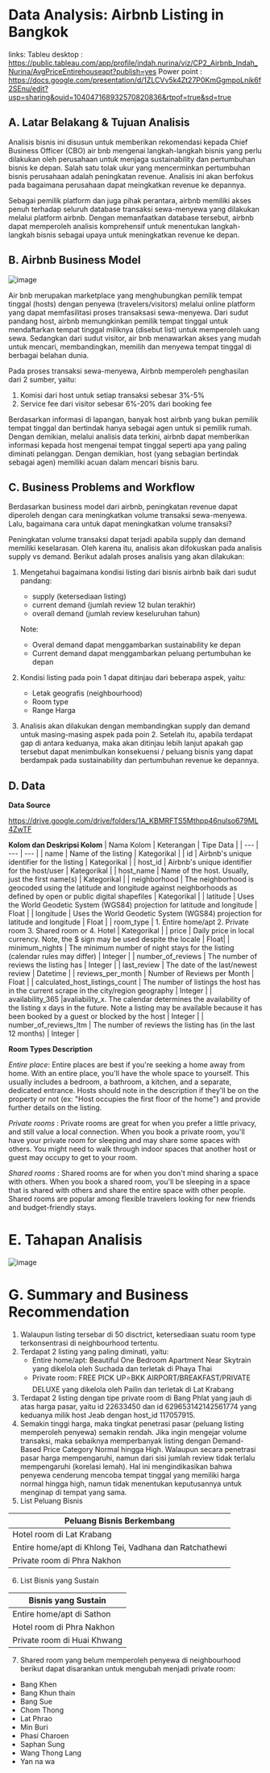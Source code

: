 # Data Analysis: Airbnb Listing in Bangkok
links:
Tableu desktop : https://public.tableau.com/app/profile/indah.nurina/viz/CP2_Airbnb_Indah_Nurina/AvgPriceEntirehouseapt?publish=yes
Power point : https://docs.google.com/presentation/d/1ZLCVv5k4Zt27P0KmGgmpoLnik6f2SEnu/edit?usp=sharing&ouid=104047168932570820836&rtpof=true&sd=true

## A. Latar Belakang & Tujuan Analisis

Analisis bisnis ini disusun untuk memberikan rekomendasi kepada Chief Business Officer (CBO) air bnb mengenai langkah-langkah bisnis yang perlu dilakukan oleh perusahaan untuk menjaga sustainability dan pertumbuhan bisnis ke depan. Salah satu tolak ukur yang mencerminkan pertumbuhan bisnis perusahaan adalah peningkatan revenue. Analisis ini akan berfokus pada bagaimana perusahaan dapat meingkatkan revenue ke depannya.

Sebagai pemilik platform dan juga pihak perantara, airbnb memiliki akses penuh terhadap seluruh database transaksi sewa-menyewa yang dilakukan melalui platform airbnb. Dengan memanfaatkan database tersebut, airbnb dapat memperoleh analisis komprehensif untuk menentukan langkah-langkah bisnis sebagai upaya untuk meningkatkan revenue ke depan.

## B. Airbnb Business Model

![image](https://github.com/user-attachments/assets/2ad769ae-545b-4888-83cc-28d63e9ce47b)

Air bnb merupakan marketplace yang menghubungkan pemilik tempat tinggal (hosts) dengan penyewa (travelers/visitors) melalui online platform yang dapat memfasilitasi proses transaksasi sewa-menyewa. Dari sudut pandang host, airbnb memungkinkan pemilik tempat tinggal untuk mendaftarkan tempat tinggal miliknya (disebut list) untuk memperoleh uang sewa. Sedangkan dari sudut visitor, air bnb menawarkan akses yang mudah untuk mencari, membandingkan, memilih dan menyewa tempat tinggal di berbagai belahan dunia.

Pada proses transaksi sewa-menyewa, Airbnb memperoleh penghasilan dari 2 sumber, yaitu:
1. Komisi dari host untuk setiap transaksi sebesar 3%-5%
2. Service fee dari visitor sebesar 6%-20% dari booking fee

Berdasarkan informasi di lapangan, banyak host airbnb yang bukan pemilik tempat tinggal dan bertindak hanya sebagai agen untuk si pemilik rumah. Dengan demikian, melalui analisis data terkini, airbnb dapat memberikan informasi kepada host mengenai tempat tinggal seperti apa yang paling diminati pelanggan. Dengan demikian, host (yang sebagian bertindak sebagai agen)  memiliki acuan dalam mencari bisnis baru.

## C. Business Problems and Workflow
Berdasarkan business model dari airbnb, peningkatan revenue dapat diperoleh dengan cara meningkatkan volume transaksi sewa-menyewa. Lalu, bagaimana cara untuk dapat meningkatkan volume transaksi?

Peningkatan volume transaksi dapat terjadi apabila supply dan demand memiliki keselarasan. Oleh karena itu, analisis akan difokuskan pada analisis supply vs demand. Berikut adalah proses analisis yang akan dilakukan:

1. Mengetahui bagaimana kondisi listing dari bisnis airbnb baik dari sudut pandang:
    - supply (ketersediaan listing)
    - current demand (jumlah review 12 bulan terakhir)
    - overall demand (jumlah review keseluruhan tahun)
    
    Note:
    - Overal demand dapat menggambarkan sustainability ke depan
    - Current demand dapat menggambarkan peluang pertumbuhan ke depan
    
1. Kondisi listing pada poin 1 dapat ditinjau dari beberapa aspek, yaitu:
    - Letak geografis (neighbourhood)
    - Room type
    - Range Harga
1. Analisis akan dilakukan dengan membandingkan supply dan demand untuk masing-masing aspek pada poin 2. Setelah itu, apabila terdapat gap di antara keduanya, maka akan ditinjau lebih lanjut apakah gap tersebut dapat menimbulkan konsekuensi / peluang bisnis yang dapat berdampak pada sustainability dan pertumbuhan revenue ke depannya.

## D. Data
**Data Source**

https://drive.google.com/drive/folders/1A_KBMRFTS5Mthpp46nulso679ML4ZwTF

**Kolom dan Deskripsi Kolom**
| Nama Kolom | Keterangan | Tipe Data |
| --- | --- | --- |
| name | Name of the listing | Kategorikal |
| id | Airbnb's unique identifier for the listing | Kategorikal |
| host_id | Airbnb's unique identifier for the host/user | Kategorikal |
| host_name | Name of the host. Usually, just the first name(s) | Kategorikal |
| neighborhood | The neighborhood is geocoded using the latitude and longitude against neighborhoods as defined by open or public digital shapefiles | Kategorikal |
| latitude | Uses the World Geodetic System (WGS84) projection for latitude and longitude | Float |
| longitude | Uses the World Geodetic System (WGS84) projection for latitude and longitude | Float |
| room_type | 1. Entire home/apt 2. Private room 3. Shared room or 4. Hotel | Kategorikal |
| price | Daily price in local currency. Note, the $ sign may be used despite the locale | Float|
| minimum_nights | The minimum number of night stays for the listing (calendar rules may differ) | Integer |
| number_of_reviews | The number of reviews the listing has | Integer |
| last_review | The date of the last/newest review | Datetime |
| reviews_per_month | Number of Reviews per Month | Float |
| calculated_host_listings_count | The number of listings the host has in the current scrape in the city/region geography | Integer |
| availability_365 |avaliability_x. The calendar determines the availability of the listing x days in the future. Note a listing may be available because it has been booked by a guest or blocked by the host | Integer |
| number_of_reviews_ltm | The number of reviews the listing has (in the last 12 months) |  Integer |



**Room Types Description**

*Entire place*: Entire places are best if you're seeking a home away from home. With an entire place, you'll have the whole space to yourself. This usually includes a bedroom, a bathroom, a kitchen, and a separate, dedicated entrance. Hosts should note in the description if they'll be on the property or not (ex: "Host occupies the first floor of the home") and provide further details on the listing.

*Private rooms* : Private rooms are great for when you prefer a little privacy, and still value a local connection. When you book a private room, you'll have your private room for sleeping and may share some spaces with others. You might need to walk through indoor spaces that another host or guest may occupy to get to your room.

*Shared rooms* : Shared rooms are for when you don't mind sharing a space with others. When you book a shared room, you'll be sleeping in a space that is shared with others and share the entire space with other people. Shared rooms are popular among flexible travelers looking for new friends and budget-friendly stays.

# E. Tahapan Analisis
![image](https://github.com/user-attachments/assets/eecfa1b3-102a-405a-aa78-ea281a831534)

# G. Summary and Business Recommendation

1. Walaupun listing tersebar di 50 disctrict, ketersediaan suatu room type terkonsentrasi di neighbourhood tertentu. 
2. Terdapat 2 listing yang paling diminati, yaitu:
    - Entire home/apt: Beautiful One Bedroom Apartment Near Skytrain yang dikelola oleh Suchada dan terletak di Phaya Thai
    - Private room: FREE PICK UP⭐BKK AIRPORT/BREAKFAST/PRIVATE DELUXE yang dikelola oleh Pailin dan terletak di Lat Krabang
3. Terdapat 2 listing dengan tipe private room di Bang Phlat yang jauh di atas harga pasar, yaitu id 22633450 dan id 629653142142561774 yang keduanya milik host Jeab dengan host_id 117057915.
4. Semakin tinggi harga, maka tingkat penetrasi pasar (peluang listing memperoleh penyewa) semakin rendah. Jika ingin mengejar volume transaksi, maka sebaiknya memperbanyak listing dengan Demand-Based Price Category Normal hingga High. Walaupun secara penetrasi pasar harga mempengaruhi, namun dari sisi jumlah review tidak terlalu mempengaruhi (korelasi lemah). Hal ini mengindikasikan bahwa penyewa cenderung mencoba tempat tinggal yang memiliki harga normal hingga high, namun tidak menentukan keputusannya untuk menginap di tempat yang sama.
5. List Peluang Bisnis

|Peluang Bisnis Berkembang|
|---|
|Hotel room di Lat Krabang|
|Entire home/apt di Khlong Tei, Vadhana dan Ratchathewi|
|Private room di Phra Nakhon|

6. List Bisnis yang Sustain

|Bisnis yang Sustain|
|---|
|Entire home/apt di Sathon|
|Hotel room di Phra Nakhon|
|Private room di Huai Khwang|

7. Shared room yang belum memperoleh penyewa di neighbourhood berikut dapat disarankan untuk mengubah menjadi private room:
- Bang Khen
- Bang Khun thain
- Bang Sue
- Chom Thong
- Lat Phrao
- Min Buri
- Phasi Charoen
- Saphan Sung
- Wang Thong Lang
- Yan na wa



